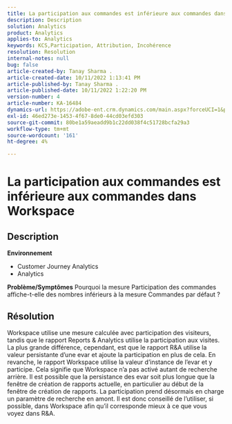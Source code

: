 ```yaml
---
title: La participation aux commandes est inférieure aux commandes dans Workspace
description: Description
solution: Analytics
product: Analytics
applies-to: Analytics
keywords: KCS,Participation, Attribution, Incohérence
resolution: Resolution
internal-notes: null
bug: false
article-created-by: Tanay Sharma .
article-created-date: 10/11/2022 1:13:41 PM
article-published-by: Tanay Sharma .
article-published-date: 10/11/2022 1:22:20 PM
version-number: 4
article-number: KA-16484
dynamics-url: https://adobe-ent.crm.dynamics.com/main.aspx?forceUCI=1&pagetype=entityrecord&etn=knowledgearticle&id=0e9ddf82-6649-ed11-bba2-0022480868ff
exl-id: 46ed273e-1453-4f67-8de0-44cd03efd303
source-git-commit: 80be1a59aeadd9b1c22dd038f4c51728bcfa29a3
workflow-type: tm+mt
source-wordcount: '161'
ht-degree: 4%

---
```


# La participation aux commandes est inférieure aux commandes dans Workspace

## Description

<b>Environnement</b>
- Customer Journey Analytics
- Analytics



<b>Problème/Symptômes</b>
Pourquoi la mesure Participation des commandes affiche-t-elle des nombres inférieurs à la mesure Commandes par défaut ?


## Résolution


Workspace utilise une mesure calculée avec participation des visiteurs, tandis que le rapport Reports &amp; Analytics utilise la participation aux visites. La plus grande différence, cependant, est que le rapport R&amp;A utilise la valeur persistante d’une evar et ajoute la participation en plus de cela. En revanche, le rapport Workspace utilise la valeur d’instance de l’evar et y participe. Cela signifie que Workspace n’a pas activé autant de recherche arrière. Il est possible que la persistance des evar soit plus longue que la fenêtre de création de rapports actuelle, en particulier au début de la fenêtre de création de rapports. La participation prend désormais en charge un paramètre de recherche en amont. Il est donc conseillé de l’utiliser, si possible, dans Workspace afin qu’il corresponde mieux à ce que vous voyez dans R&amp;A.
